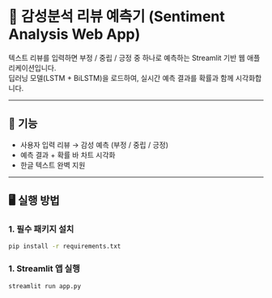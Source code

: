 # 🎯 감성분석 리뷰 예측기 (Sentiment Analysis Web App)

텍스트 리뷰를 입력하면 부정 / 중립 / 긍정 중 하나로 예측하는 Streamlit 기반 웹 애플리케이션입니다.  
딥러닝 모델(LSTM + BiLSTM)을 로드하여, 실시간 예측 결과를 확률과 함께 시각화합니다.

---

## 📌 기능

- 사용자 입력 리뷰 → 감성 예측 (부정 / 중립 / 긍정)
- 예측 결과 + 확률 바 차트 시각화
- 한글 텍스트 완벽 지원

---

## 🖥️ 실행 방법

### 1. 필수 패키지 설치
```bash
pip install -r requirements.txt
```

### 1. Streamlit 앱 실행
```bash
streamlit run app.py
```

